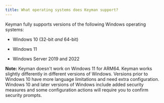 ```yaml
---
title: What operating systems does Keyman support?
---
```


Keyman fully supports versions of the following
Windows operating systems:

-   Windows 10 (32-bit *and* 64-bit)

-   Windows 11

-   Windows Server 2019 and 2022

**Note:** Keyman doesn't work on Windows 11 for ARM64. 
Keyman works slightly differently in different versions of Windows. 
Versions prior to Windows 10 have more language limitations and need extra configuration. 
Windows 10 and later versions of Windows include added
security measures and some configuration actions will require you to
confirm security prompts.
